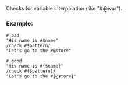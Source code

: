 Checks for variable interpolation (like "#@ivar").

### Example:
    # bad
    "His name is #$name"
    /check #$pattern/
    "Let's go to the #@store"

    # good
    "His name is #{$name}"
    /check #{$pattern}/
    "Let's go to the #{@store}"
